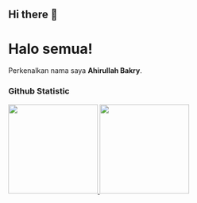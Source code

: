 ## Hi there 👋

<!--
**Ahirzaman/Ahirzaman** is a ✨ _special_ ✨ repository because its `README.md` (this file) appears on your GitHub profile.

Here are some ideas to get you started:

- 🔭 I’m currently working on ...
- 🌱 I’m currently learning ...
- 👯 I’m looking to collaborate on ...
- 🤔 I’m looking for help with ...
- 💬 Ask me about ...
- 📫 How to reach me: ...
- 😄 Pronouns: ...
- ⚡ Fun fact: ...
-->
# Halo semua! 

Perkenalkan nama saya **Ahirullah Bakry**.<br>
### Github Statistic
<p align="left">
<a href="https://github.com/Ahirzaman">
  <img height="180em" src="https://github-readme-stats-eight-theta.vercel.app/api?username=Ahirzaman&show_icons=true&theme=algolia&include_all_commits=true&count_private=true"/>
  <img height="180em" src="https://github-readme-stats-eight-theta.vercel.app/api/top-langs/?username=Ahirzaman&layout=compact&langs_count=8&theme=algolia"/>
</a>
</p>
